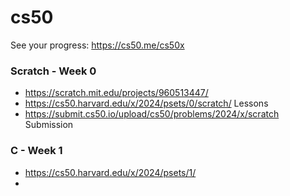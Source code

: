 # cs50
See your progress: https://cs50.me/cs50x

### Scratch - Week 0
- https://scratch.mit.edu/projects/960513447/
- https://cs50.harvard.edu/x/2024/psets/0/scratch/ Lessons
- https://submit.cs50.io/upload/cs50/problems/2024/x/scratch Submission
### C - Week 1
- https://cs50.harvard.edu/x/2024/psets/1/
- 
